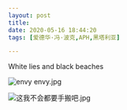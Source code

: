 ```yaml
---
layout: post
title: 
date: 2020-05-16 18:44:20
tags: [爱德华·冯·波克,APH,黑塔利亚]

---
```

White lies and black beaches


![envy envy.jpg](https://i.loli.net/2020/07/16/Ci8lMT57AD1EO69.jpg)

![这我不会都要手搬吧.jpg](https://i.loli.net/2020/07/16/kjbAtYV8T5fSyHp.jpg)
